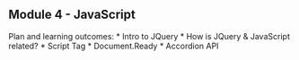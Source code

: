 ## Module 4 - JavaScript ##

Plan and learning outcomes:
    * Intro to JQuery
    * How is JQuery & JavaScript related?
    * Script Tag
    * Document.Ready
    * Accordion API